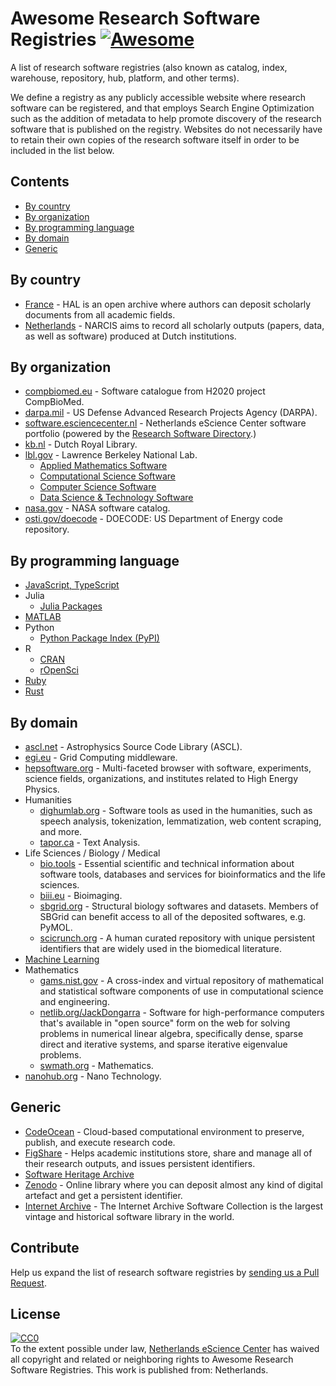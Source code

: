# Awesome Research Software Registries [![Awesome](https://awesome.re/badge.svg)](https://awesome.re)

A list of research software registries (also known as catalog, index, warehouse,
repository, hub, platform, and other terms).

We define a registry as any publicly accessible website where research software
can be registered, and that employs Search Engine Optimization such as the
addition of metadata to help promote discovery of the research software that is
published on the registry. Websites do not necessarily have to retain their own
copies of the research software itself in order to be included in the list
below.

## Contents

* [By country](#by-country)
* [By organization](#by-organization)
* [By programming language](#by-programming-language)
* [By domain](#by-domain)
* [Generic](#generic)

## By country

* [France](https://hal.archives-ouvertes.fr) - HAL is an open archive where
  authors can deposit scholarly documents from all academic fields.
* [Netherlands](https://narcis.nl) -  NARCIS aims to record all scholarly
  outputs (papers, data, as well as software) produced at Dutch institutions.

## By organization

* [compbiomed.eu](https://www.compbiomed.eu/services/software-hub/) - Software catalogue from H2020 project CompBioMed.
* [darpa.mil](https://www.darpa.mil/opencatalog) - US Defense Advanced Research Projects Agency (DARPA).
* [software.esciencecenter.nl](http://software.esciencecenter.nl) - Netherlands eScience
  Center software portfolio (powered by the [Research Software Directory](https://github.com/research-software-directory/research-software-directory).)
* [kb.nl](http://lab.kb.nl/) - Dutch Royal Library.
* [lbl.gov](https://lbl.gov) - Lawrence Berkeley National Lab.
  * [Applied Mathematics Software](https://crd.lbl.gov/software/applied-mathematics-software/)
  * [Computational Science Software](https://crd.lbl.gov/software/computational-science-software/)
  * [Computer Science Software](https://crd.lbl.gov/software/computer-science-software/)
  * [Data Science & Technology Software](https://crd.lbl.gov/software/data-science-and-technology-software/)
* [nasa.gov](https://software.nasa.gov/) - NASA software catalog.
* [osti.gov/doecode](https://www.osti.gov/doecode/) - DOECODE: US Department of Energy code repository.

## By programming language

* [JavaScript, TypeScript](https://npmjs.com)
* Julia
  * [Julia Packages](https://pkg.julialang.org/docs/)
* [MATLAB](https://mathworks.com/matlabcentral/fileexchange/)
* Python
  * [Python Package Index (PyPI)](https://pypi.org)
* R
  * [CRAN](https://cran.r-project.org)
  * [rOpenSci](https://ropensci.github.io)
* [Ruby](https://rubygems.org)
* [Rust](https://crates.io)

## By domain

* [ascl.net](https://ascl.net) - Astrophysics Source Code Library (ASCL).
* [egi.eu](https://appdb.egi.eu/browse/software) - Grid Computing middleware.
* [hepsoftware.org](http://www.hepsoftware.org) - Multi-faceted browser with
  software, experiments, science fields, organizations, and institutes related
  to High Energy Physics.
* Humanities
  * [dighumlab.org](https://dighumlab.org/tools/) - Software tools as used in
  the humanities, such as speech analysis, tokenization, lemmatization, web
  content scraping, and more.
  * [tapor.ca](http://tapor.ca/home) - Text Analysis.
* Life Sciences / Biology / Medical
  * [bio.tools](https://bio.tools) - Essential scientific and technical
  information about software tools, databases and services for bioinformatics
  and the life sciences.
  * [biii.eu](https://biii.eu) - Bioimaging.
  * [sbgrid.org](https://sbgrid.org/software/) - Structural biology softwares and datasets. Members of SBGrid can benefit access to all of the deposited softwares, e.g. PyMOL.
  * [scicrunch.org](https://scicrunch.org/browse/resourcedashboard) - A human curated repository with unique persistent identifiers that are widely used in the biomedical literature.
* [Machine Learning](https://mloss.org/software)
* Mathematics
  * [gams.nist.gov](https://gams.nist.gov/cgi-bin/serve.cgi/Packages) - A
  cross-index and virtual repository of mathematical and statistical software
  components of use in computational science and engineering.
  * [netlib.org/JackDongarra](http://www.netlib.org/utk/people/JackDongarra/la-sw.html) - Software
  for high-performance computers that's available in "open source" form on the
  web for solving problems in numerical linear algebra, specifically dense,
  sparse direct and iterative systems, and sparse iterative eigenvalue problems.
  * [swmath.org](https://swmath.org) - Mathematics.
* [nanohub.org](https://nanohub.org/resources/tools) - Nano Technology.

## Generic

* [CodeOcean](https://codeocean.com) - Cloud-based computational environment to preserve, publish, and execute research code.
* [FigShare](https://figshare.com) - Helps academic institutions store, share and manage all of their research outputs, and issues persistent identifiers.
* [Software Heritage Archive](https://www.softwareheritage.org)
* [Zenodo](https://zenodo.org) - Online library where you can deposit almost any kind of digital artefact and get a persistent identifier.
* [Internet Archive](https://archive.org/details/software) - The Internet Archive Software Collection is the largest vintage and historical software library in the world.
## Contribute

Help us expand the list of research software registries by [sending us a Pull
Request](https://help.github.com/en/articles/creating-a-pull-request).

## License

<p xmlns:dct="http://purl.org/dc/terms/" xmlns:vcard="http://www.w3.org/2001/vcard-rdf/3.0#">
  <a rel="license"
     href="http://creativecommons.org/publicdomain/zero/1.0/">
    <img src="http://i.creativecommons.org/p/zero/1.0/88x31.png" style="border-style: none;" alt="CC0" />
  </a>
  <br />
  To the extent possible under law,
  <a rel="dct:publisher"
     href="https://github.com/nlesc/awesome-research-software-registries">
    <span property="dct:title">Netherlands eScience Center</span></a>
  has waived all copyright and related or neighboring rights to
  <span property="dct:title">Awesome Research Software Registries</span>.
This work is published from:
<span property="vcard:Country" datatype="dct:ISO3166"
      content="NL" about="https://github.com/nlesc/awesome-research-software-registries">
  Netherlands</span>.
</p>
